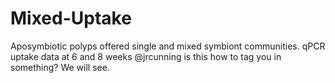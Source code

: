 # Mixed-Uptake
Aposymbiotic polyps offered single and mixed symbiont communities. qPCR uptake data at 6 and 8 weeks
@jrcunning is this how to tag you in something? We will see.
